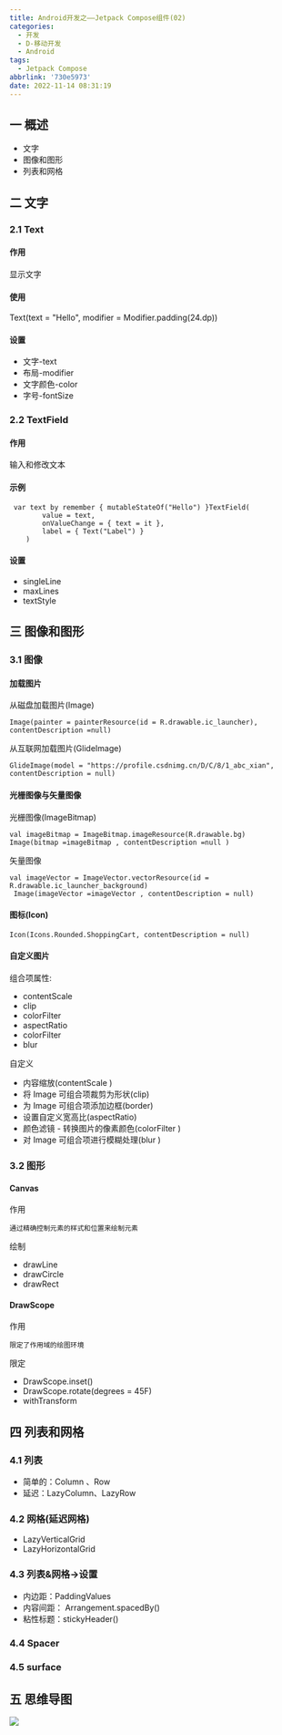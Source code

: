 ```yaml
---
title: Android开发之——Jetpack Compose组件(02)
categories:
  - 开发
  - D-移动开发
  - Android
tags:
  - Jetpack Compose
abbrlink: '730e5973'
date: 2022-11-14 08:31:19
---
```

## 一 概述

* 文字
* 图像和图形
* 列表和网格

<!--more-->

## 二 文字

### 2.1 Text

#### 作用

显示文字

#### 使用

 Text(text = "Hello", modifier = Modifier.padding(24.dp))

#### 设置

* 文字-text
* 布局-modifier
* 文字颜色-color
* 字号-fontSize 

### 2.2 TextField

#### 作用

输入和修改文本

#### 示例

```
 var text by remember { mutableStateOf("Hello") }TextField(
        value = text,
        onValueChange = { text = it },
        label = { Text("Label") }
    )
```

#### 设置

* singleLine
* maxLines
* textStyle

## 三 图像和图形

### 3.1 图像

#### 加载图片

从磁盘加载图片(Image)

```
Image(painter = painterResource(id = R.drawable.ic_launcher), contentDescription =null)
```

从互联网加载图片(GlideImage)

```
GlideImage(model = "https://profile.csdnimg.cn/D/C/8/1_abc_xian", contentDescription = null)
```

#### 光栅图像与矢量图像

光栅图像(ImageBitmap)

```
val imageBitmap = ImageBitmap.imageResource(R.drawable.bg)
Image(bitmap =imageBitmap , contentDescription =null )
```

矢量图像

```
val imageVector = ImageVector.vectorResource(id = R.drawable.ic_launcher_background)
 Image(imageVector =imageVector , contentDescription = null)
```

#### 图标(Icon)

```
Icon(Icons.Rounded.ShoppingCart, contentDescription = null)
```

#### 自定义图片

组合项属性:

* contentScale 
* clip
* colorFilter
* aspectRatio
* colorFilter 
* blur

自定义

* 内容缩放(contentScale )
* 将 Image 可组合项裁剪为形状(clip)
* 为 Image 可组合项添加边框(border)
* 设置自定义宽高比(aspectRatio)
* 颜色滤镜 - 转换图片的像素颜色(colorFilter )
* 对 Image 可组合项进行模糊处理(blur )

### 3.2 图形

#### Canvas

作用

```
通过精确控制元素的样式和位置来绘制元素
```

绘制

* drawLine
* drawCircle
* drawRect

#### DrawScope

作用

```
限定了作用域的绘图环境
```

限定

* DrawScope.inset()
* DrawScope.rotate(degrees = 45F)
* withTransform

## 四 列表和网格

### 4.1 列表

* 简单的：Column 、Row
* 延迟：LazyColumn、LazyRow 

### 4.2 网格(延迟网格)

* LazyVerticalGrid
* LazyHorizontalGrid 

### 4.3 列表&网格->设置

* 内边距：PaddingValues
* 内容间距： Arrangement.spacedBy()
* 粘性标题：stickyHeader()

### 4.4 Spacer

### 4.5 surface

## 五 思维导图

![][1]



[1]:https://cdn.staticaly.com/gh/PGzxc/CDN/master/blog-android/Jetpack-Compose-02.png